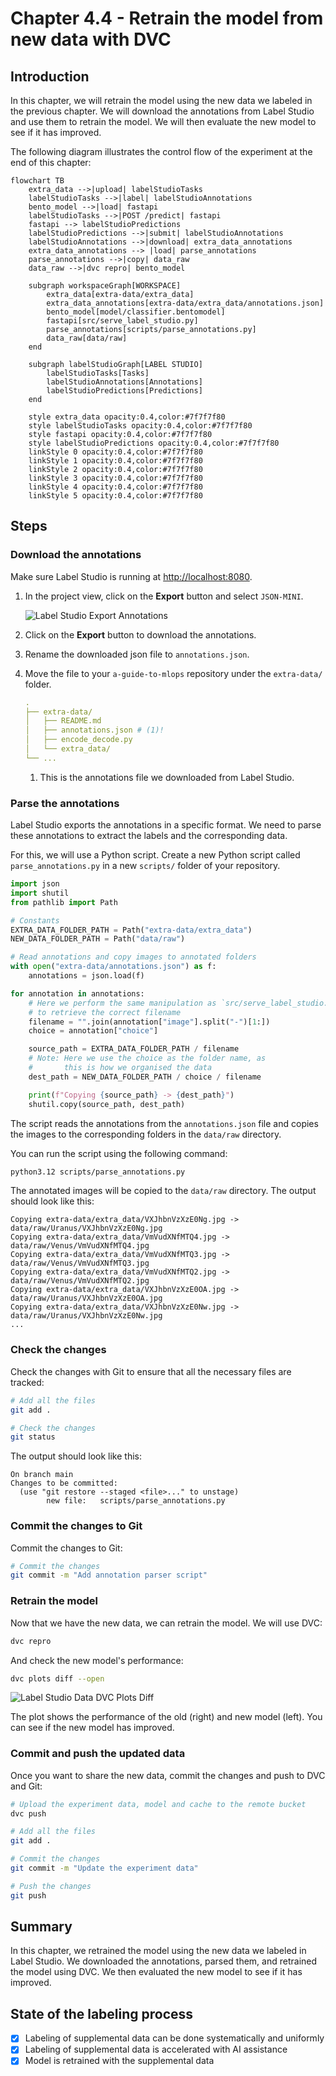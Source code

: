 # Chapter 4.4 - Retrain the model from new data with DVC

## Introduction

In this chapter, we will retrain the model using the new data we labeled in the
previous chapter. We will download the annotations from Label Studio and use
them to retrain the model. We will then evaluate the new model to see if it has
improved.

The following diagram illustrates the control flow of the experiment at the end
of this chapter:

```mermaid
flowchart TB
    extra_data -->|upload| labelStudioTasks
    labelStudioTasks -->|label| labelStudioAnnotations
    bento_model -->|load| fastapi
    labelStudioTasks -->|POST /predict| fastapi
    fastapi --> labelStudioPredictions
    labelStudioPredictions -->|submit| labelStudioAnnotations
    labelStudioAnnotations -->|download| extra_data_annotations
    extra_data_annotations --> |load| parse_annotations
    parse_annotations -->|copy| data_raw
    data_raw -->|dvc repro| bento_model

    subgraph workspaceGraph[WORKSPACE]
        extra_data[extra-data/extra_data]
        extra_data_annotations[extra-data/extra_data/annotations.json]
        bento_model[model/classifier.bentomodel]
        fastapi[src/serve_label_studio.py]
        parse_annotations[scripts/parse_annotations.py]
        data_raw[data/raw]
    end

    subgraph labelStudioGraph[LABEL STUDIO]
        labelStudioTasks[Tasks]
        labelStudioAnnotations[Annotations]
        labelStudioPredictions[Predictions]
    end

    style extra_data opacity:0.4,color:#7f7f7f80
    style labelStudioTasks opacity:0.4,color:#7f7f7f80
    style fastapi opacity:0.4,color:#7f7f7f80
    style labelStudioPredictions opacity:0.4,color:#7f7f7f80
    linkStyle 0 opacity:0.4,color:#7f7f7f80
    linkStyle 1 opacity:0.4,color:#7f7f7f80
    linkStyle 2 opacity:0.4,color:#7f7f7f80
    linkStyle 3 opacity:0.4,color:#7f7f7f80
    linkStyle 4 opacity:0.4,color:#7f7f7f80
    linkStyle 5 opacity:0.4,color:#7f7f7f80
```

## Steps

### Download the annotations

Make sure Label Studio is running at <http://localhost:8080>.

1. In the project view, click on the **Export** button and select `JSON-MINI`.

    ![Label Studio Export Annotations](../assets/images/label-studio-export-annotations.png)

2. Click on the **Export** button to download the annotations.

3. Rename the downloaded json file to `annotations.json`.

4. Move the file to your `a-guide-to-mlops` repository under the `extra-data/`
   folder.

    ```yaml hl_lines="4"
    .
    ├── extra-data/
    │   ├── README.md
    │   ├── annotations.json # (1)!
    │   ├── encode_decode.py
    │   └── extra_data/
    └── ...
    ```

    1. This is the annotations file we downloaded from Label Studio.

### Parse the annotations

Label Studio exports the annotations in a specific format. We need to parse
these annotations to extract the labels and the corresponding data.

For this, we will use a Python script. Create a new Python script called
`parse_annotations.py` in a new `scripts/` folder of your repository.

```py title="scripts/parse_annotations.py"
import json
import shutil
from pathlib import Path

# Constants
EXTRA_DATA_FOLDER_PATH = Path("extra-data/extra_data")
NEW_DATA_FOLDER_PATH = Path("data/raw")

# Read annotations and copy images to annotated folders
with open("extra-data/annotations.json") as f:
    annotations = json.load(f)

for annotation in annotations:
    # Here we perform the same manipulation as `src/serve_label_studio.py`
    # to retrieve the correct filename
    filename = "".join(annotation["image"].split("-")[1:])
    choice = annotation["choice"]

    source_path = EXTRA_DATA_FOLDER_PATH / filename
    # Note: Here we use the choice as the folder name, as
    #       this is how we organised the data
    dest_path = NEW_DATA_FOLDER_PATH / choice / filename

    print(f"Copying {source_path} -> {dest_path}")
    shutil.copy(source_path, dest_path)

```

The script reads the annotations from the `annotations.json` file and copies the
images to the corresponding folders in the `data/raw` directory.

You can run the script using the following command:

```sh title="Execute the following command(s) in a terminal"
python3.12 scripts/parse_annotations.py
```

The annotated images will be copied to the `data/raw` directory. The output
should look like this:

```text
Copying extra-data/extra_data/VXJhbnVzXzE0Ng.jpg -> data/raw/Uranus/VXJhbnVzXzE0Ng.jpg
Copying extra-data/extra_data/VmVudXNfMTQ4.jpg -> data/raw/Venus/VmVudXNfMTQ4.jpg
Copying extra-data/extra_data/VmVudXNfMTQ3.jpg -> data/raw/Venus/VmVudXNfMTQ3.jpg
Copying extra-data/extra_data/VmVudXNfMTQ2.jpg -> data/raw/Venus/VmVudXNfMTQ2.jpg
Copying extra-data/extra_data/VXJhbnVzXzE0OA.jpg -> data/raw/Uranus/VXJhbnVzXzE0OA.jpg
Copying extra-data/extra_data/VXJhbnVzXzE0Nw.jpg -> data/raw/Uranus/VXJhbnVzXzE0Nw.jpg
...
```

### Check the changes

Check the changes with Git to ensure that all the necessary files are tracked:

```sh title="Execute the following command(s) in a terminal"
# Add all the files
git add .

# Check the changes
git status
```

The output should look like this:

```text
On branch main
Changes to be committed:
  (use "git restore --staged <file>..." to unstage)
        new file:   scripts/parse_annotations.py
```

### Commit the changes to Git

Commit the changes to Git:

```sh title="Execute the following command(s) in a terminal"
# Commit the changes
git commit -m "Add annotation parser script"
```

### Retrain the model

Now that we have the new data, we can retrain the model. We will use DVC:

```sh title="Execute the following command(s) in a terminal"
dvc repro
```

And check the new model's performance:

```sh title="Execute the following command(s) in a terminal"
dvc plots diff --open
```

![Label Studio Data DVC Plots Diff](../assets/images/label-studio-data-dvc-plots-diff.png)

The plot shows the performance of the old (right) and new model (left). You can
see if the new model has improved.

### Commit and push the updated data

Once you want to share the new data, commit the changes and push to DVC and Git:

```sh title="Execute the following command(s) in a terminal"
# Upload the experiment data, model and cache to the remote bucket
dvc push

# Add all the files
git add .

# Commit the changes
git commit -m "Update the experiment data"

# Push the changes
git push
```

## Summary

In this chapter, we retrained the model using the new data we labeled in Label
Studio. We downloaded the annotations, parsed them, and retrained the model
using DVC. We then evaluated the new model to see if it has improved.

## State of the labeling process

- [x] Labeling of supplemental data can be done systematically and uniformly
- [x] Labeling of supplemental data is accelerated with AI assistance
- [x] Model is retrained with the supplemental data
